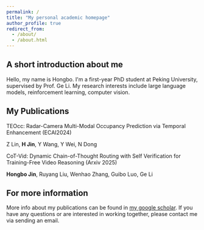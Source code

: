 ```yaml
---
permalink: /
title: "My personal academic homepage"
author_profile: true
redirect_from: 
  - /about/
  - /about.html
---
```



A short introduction about me
------
Hello, my name is Hongbo. I'm a first-year PhD student at Peking University, supervised by Prof. Ge Li.
My research interests include large language models, reinforcement learning, computer vision.

My Publications
------
TEOcc: Radar-Camera Multi-Modal Occupancy Prediction via Temporal Enhancement  (ECAI2024)

Z Lin, **H Jin**, Y Wang, Y Wei, N Dong

CoT-Vid: Dynamic Chain-of-Thought Routing with
Self Verification for Training-Free Video Reasoning
(Arxiv 2025)

**Hongbo Jin**, Ruyang Liu, Wenhao Zhang, Guibo Luo, Ge Li


For more information
------
More info about my publications can be found in [my google scholar](https://scholar.google.com/citations?user=mFTks3AAAAAJ&hl=en).
If you have any questions or are interested in working together, please contact me via sending an email.
